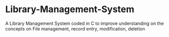 # Library-Management-System
A Library Management System coded in C to improve understanding on the concepts on File management, record entry, modification, deletion
